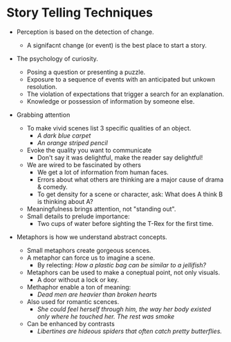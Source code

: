 # Story Telling Techniques

* Perception is based on the detection of change.
    * A signifacnt change (or event) is the best place to start a story.

* The psychology of curiosity.
    * Posing a question or presenting a puzzle.
    * Exposure to a sequence of events with an anticipated but unkown resolution.
    * The violation of expectations that trigger a search for an explanation.
    * Knowledge or possession of information by someone else.

* Grabbing attention
    * To make vivid scenes list 3 specific qualities of an object.
        * *A dark blue carpet*
        * *An orange striped pencil*
    * Evoke the quality you want to communicate
        * Don't say it was delightful, make the reader say delightful!
    * We are wired to be fascinated by others
        * We get a lot of information from human faces.
        * Errors about what others are thinking are a major cause of drama & comedy. 
        * To get density for a scene or character, ask: What does A think B is thinking about A?
    * Meaningfulness brings attention, not "standing out".
    * Small details to prelude importance:
        * Two cups of water before sighting the T-Rex for the first time.

* Metaphors is how we understand abstract concepts.
    * Small metaphors create gorgeous scences.
    * A metaphor can force us to imagine a scene.
        * By relecting: *How a plastic bag can be similar to a jellifish?*
    * Metaphors can be used to make a coneptual point, not only visuals.
        * A door without a lock or key.
    * Methaphor enable a ton of meaning:
        * *Dead men are heavier than broken hearts*
    * Also used for romantic scences.
        * *She could feel herself through him, the way her body existed only where he touched her. The rest was smoke*
    * Can be enhanced by contrasts
        * *Libertines are hideous spiders that often catch pretty butterflies.*
